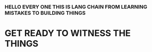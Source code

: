 ### HELLO EVERY ONE THIS IS LANG CHAIN FROM LEARNING MISTAKES TO BUILDING THINGS 
# GET READY TO WITNESS THE THINGS